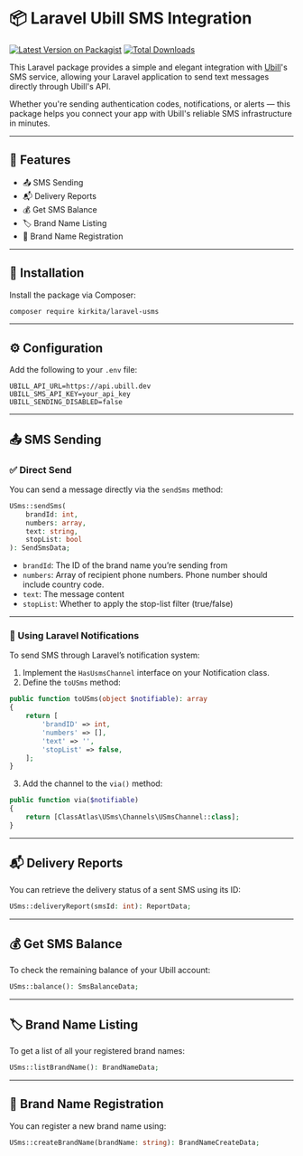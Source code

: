 
# 📦 Laravel Ubill SMS Integration

[![Latest Version on Packagist](https://img.shields.io/packagist/v/kirkita/laravel-usms.svg?style=flat-square)](https://packagist.org/packages/kirkita/laravel-usms)
[![Total Downloads](https://img.shields.io/packagist/dt/kirkita/laravel-usms.svg?style=flat-square)](https://packagist.org/packages/kirkita/laravel-usms)

This Laravel package provides a simple and elegant integration with [Ubill](https://ubill.ge)'s SMS service, allowing your Laravel application to send text messages directly through Ubill's API.

Whether you're sending authentication codes, notifications, or alerts — this package helps you connect your app with Ubill's reliable SMS infrastructure in minutes.

---

## 📌 Features

- 📤 SMS Sending
- 📬 Delivery Reports
- 💰 Get SMS Balance
- 🏷️ Brand Name Listing
- 📝 Brand Name Registration

---

## 🧱 Installation

Install the package via Composer:

```bash
composer require kirkita/laravel-usms
```

---

## ⚙️ Configuration

Add the following to your `.env` file:

```env
UBILL_API_URL=https://api.ubill.dev
UBILL_SMS_API_KEY=your_api_key
UBILL_SENDING_DISABLED=false
```

---

## 📤 SMS Sending

### ✅ Direct Send

You can send a message directly via the `sendSms` method:

```php
USms::sendSms(
    brandId: int,
    numbers: array,
    text: string,
    stopList: bool
): SendSmsData;
```

- `brandId`: The ID of the brand name you’re sending from
- `numbers`: Array of recipient phone numbers. Phone number should include country code.
- `text`: The message content
- `stopList`: Whether to apply the stop-list filter (true/false)

---

### 🔔 Using Laravel Notifications

To send SMS through Laravel’s notification system:

1. Implement the `HasUsmsChannel` interface on your Notification class.
2. Define the `toUSms` method:

```php
public function toUSms(object $notifiable): array
{
    return [
        'brandID' => int,
        'numbers' => [],
        'text' => '',
        'stopList' => false,
    ];
}
```

3. Add the channel to the `via()` method:

```php
public function via($notifiable)
{
    return [ClassAtlas\USms\Channels\USmsChannel::class];
}
```

---

## 📬 Delivery Reports

You can retrieve the delivery status of a sent SMS using its ID:

```php
USms::deliveryReport(smsId: int): ReportData;
```

---

## 💰 Get SMS Balance

To check the remaining balance of your Ubill account:

```php
USms::balance(): SmsBalanceData;
```

---

## 🏷️ Brand Name Listing

To get a list of all your registered brand names:

```php
USms::listBrandName(): BrandNameData;
```

---

## 📝 Brand Name Registration

You can register a new brand name using:

```php
USms::createBrandName(brandName: string): BrandNameCreateData;
```


